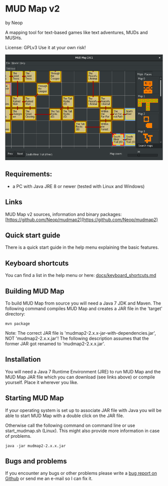 # MUD Map v2
by Neop

A mapping tool for text-based games like text adventures, MUDs and MUSHs.

License: GPLv3
Use it at your own risk!

![Screenshot](./docs/Screenshot.png)

## Requirements:
* a PC with Java JRE 8 or newer (tested with Linux and Windows)

## Links
MUD Map v2 sources, information and binary packages: [https://github.com/Neop/mudmap2](https://github.com/Neop/mudmap2)

## Quick start guide
There is a quick start guide in the help menu explaining the basic features.

## Keyboard shortcuts
You can find a list in the help menu or here: [docs/keyboard_shortcuts.md](docs/keyboard_shortcuts.md)

## Building MUD Map
To build MUD Map from source you will need a Java 7 JDK and Maven. The following command compiles MUD Map and creates a JAR file in the 'target' directory:
```
mvn package
```
Note: The correct JAR file is 'mudmap2-2.x.x-jar-with-dependencies.jar', NOT 'mudmap2-2.x.x.jar'! The following description assumes that the former JAR got renamed to 'mudmap2-2.x.x.jar'.

## Installation
You will need a Java 7 Runtime Environment (JRE) to run MUD Map and the MUD Map JAR file which you can download (see links above) or compile yourself. Place it wherever you like.

## Starting MUD Map
If your operating system is set up to associate JAR file with Java you will be able to start MUD Map with a double click on the JAR file.

Otherwise call the following command on command line or use start_mudmap.sh (Linux). This might also provide more information in case of problems.
```
java -jar mudmap2-2.x.x.jar
```

## Bugs and problems
If you encounter any bugs or other problems please write a [bug report on Github](https://github.com/Neop/mudmap2/issues) or send me an e-mail so I can fix it.

